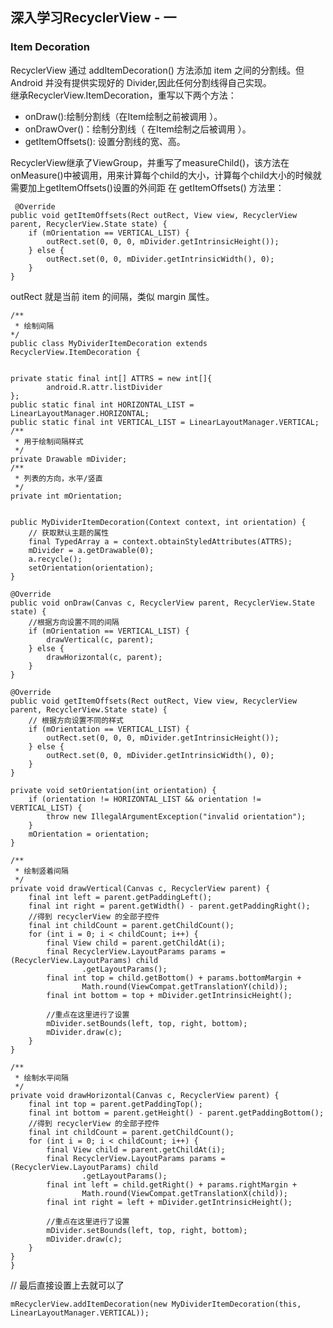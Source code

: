 ## 深入学习RecyclerView - 一 
### Item Decoration  
RecyclerView 通过 addItemDecoration() 方法添加 item 之间的分割线。但 Android 并没有提供实现好的 Divider,因此任何分割线得自己实现。  
继承RecyclerView.ItemDecoration，重写以下两个方法：  
  
* onDraw():绘制分割线（在Item绘制之前被调用 ）。 
* onDrawOver()：绘制分割线（ 在Item绘制之后被调用 ）。  
* getItemOffsets(): 设置分割线的宽、高。   
  

RecyclerView继承了ViewGroup，并重写了measureChild()，该方法在onMeasure()中被调用，用来计算每个child的大小，计算每个child大小的时候就需要加上getItemOffsets()设置的外间距
在 getItemOffsets() 方法里：   
  
	 @Override
    public void getItemOffsets(Rect outRect, View view, RecyclerView parent, RecyclerView.State state) {
        if (mOrientation == VERTICAL_LIST) {
            outRect.set(0, 0, 0, mDivider.getIntrinsicHeight());
        } else {
            outRect.set(0, 0, mDivider.getIntrinsicWidth(), 0);
        }
    }  
outRect 就是当前 item 的间隔，类似 margin 属性。  

  
	/**
	 * 绘制间隔
 	*/
	public class MyDividerItemDecoration extends RecyclerView.ItemDecoration {


    private static final int[] ATTRS = new int[]{
            android.R.attr.listDivider
    };
    public static final int HORIZONTAL_LIST = LinearLayoutManager.HORIZONTAL;
    public static final int VERTICAL_LIST = LinearLayoutManager.VERTICAL;
    /**
     * 用于绘制间隔样式
     */
    private Drawable mDivider;
    /**
     * 列表的方向，水平/竖直
     */
    private int mOrientation;


    public MyDividerItemDecoration(Context context, int orientation) {
        // 获取默认主题的属性
        final TypedArray a = context.obtainStyledAttributes(ATTRS);
        mDivider = a.getDrawable(0);
        a.recycle();
        setOrientation(orientation);
    }

    @Override
    public void onDraw(Canvas c, RecyclerView parent, RecyclerView.State state) {
        //根据方向设置不同的间隔
        if (mOrientation == VERTICAL_LIST) {
            drawVertical(c, parent);
        } else {
            drawHorizontal(c, parent);
        }
    }

    @Override
    public void getItemOffsets(Rect outRect, View view, RecyclerView parent, RecyclerView.State state) {
        // 根据方向设置不同的样式
        if (mOrientation == VERTICAL_LIST) {
            outRect.set(0, 0, 0, mDivider.getIntrinsicHeight());
        } else {
            outRect.set(0, 0, mDivider.getIntrinsicWidth(), 0);
        }
    }

    private void setOrientation(int orientation) {
        if (orientation != HORIZONTAL_LIST && orientation != VERTICAL_LIST) {
            throw new IllegalArgumentException("invalid orientation");
        }
        mOrientation = orientation;
    }

    /**
     * 绘制竖着间隔
     */
    private void drawVertical(Canvas c, RecyclerView parent) {
        final int left = parent.getPaddingLeft();
        final int right = parent.getWidth() - parent.getPaddingRight();
        //得到 recyclerView 的全部子控件
        final int childCount = parent.getChildCount();
        for (int i = 0; i < childCount; i++) {
            final View child = parent.getChildAt(i);
            final RecyclerView.LayoutParams params = (RecyclerView.LayoutParams) child
                    .getLayoutParams();
            final int top = child.getBottom() + params.bottomMargin +
                    Math.round(ViewCompat.getTranslationY(child));
            final int bottom = top + mDivider.getIntrinsicHeight();
            
            //重点在这里进行了设置
            mDivider.setBounds(left, top, right, bottom);
            mDivider.draw(c);
        }
    }

    /**
     * 绘制水平间隔
     */
    private void drawHorizontal(Canvas c, RecyclerView parent) {
        final int top = parent.getPaddingTop();
        final int bottom = parent.getHeight() - parent.getPaddingBottom();
        //得到 recyclerView 的全部子控件
        final int childCount = parent.getChildCount();
        for (int i = 0; i < childCount; i++) {
            final View child = parent.getChildAt(i);
            final RecyclerView.LayoutParams params = (RecyclerView.LayoutParams) child
                    .getLayoutParams();
            final int left = child.getRight() + params.rightMargin +
                    Math.round(ViewCompat.getTranslationX(child));
            final int right = left + mDivider.getIntrinsicHeight();

            //重点在这里进行了设置
            mDivider.setBounds(left, top, right, bottom);
            mDivider.draw(c);
        }
    }
	}    


// 最后直接设置上去就可以了  

	mRecyclerView.addItemDecoration(new MyDividerItemDecoration(this, LinearLayoutManager.VERTICAL));  
